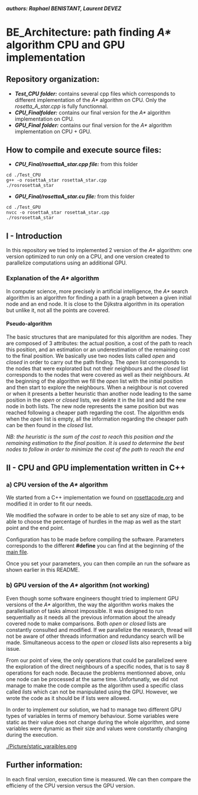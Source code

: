 ##### authors: Raphael BENISTANT, Laurent DEVEZ

# BE_Architecture: path finding *A\** algorithm CPU and GPU implementation

## Repository organization:

* **_Test\_CPU folder:_** contains several cpp files which corresponds to different implementation of the *A\** algorithm on CPU. Only the *rosetta_A_star.cpp* is fully functionnal.
* **_CPU\_Finalfolder:_** contains our final version for the *A\** algorithm implementation on CPU.
* **_GPU\_Final folder:_** contains our final version for the *A\** algorithm implementation on CPU + GPU.


## How to compile and execute source files:

* **_CPU_Final/rosettaA_star.cpp file:_** from this folder
```
cd ./Test_CPU
g++ -o rosettaA_star rosettaA_star.cpp
./rosrosettaA_star
```
* **_GPU_Final/rosettaA_star.cu file:_** from this folder
```
cd ./Test_GPU
nvcc -o rosettaA_star rosettaA_star.cpp
./rosrosettaA_star
```
## I - Introduction

In this repository we tried to implemented 2 version of the *A\** algorithm: one version optimized to run only on a CPU, and one version created to parallelize computations using an additional GPU.

### Explanation of the *A\** algorithm

In computer science, more precisely in artificial intelligence, the *A\** search algorithm is an algorithm for finding a path in a graph between a given initial node and an end node.
It is close to the Djikstra algorithm in its operation but unlike it, not all the points are covered.

#### Pseudo-algorithm

The basic structures that are manipulated for this algorithm are nodes. They are composed of 3 attributes: the actual position, a cost of the path to reach this position, and an estimation or an underestimation of the remaining cost to the final position.
We basically use two nodes lists called *open* and *closed* in order to carry out the path finding. The *open* list corresponds to the nodes that were explorated but not their neighbours and the *closed* list corresponds to the nodes that were covered as well as their neighbours. At the beginning of the algorithm we fill the *open* list with the initial position and then start to explore the neighbours. When a neighbour is not covered or when it presents a better heuristic than another node leading to the same position in the *open* or *closed* lists, we delete it in the list and add the new node in both lists. The new node represents the same position but was reached following a cheaper path regarding the cost.
The algorithm ends when the *open* list is empty, all the information regarding the cheaper path can be then found in the *closed* list.

*NB: the heuristic is the sum of the cost to reach this position and the remaining estimation to the final position. It is used to determine the best nodes to follow in order to minimize the cost of the path to reach the end*

## II - CPU and GPU implementation written in C++

### a) CPU version of the *A\** algorithm

We started from a C++ implementation we found on [rosettacode.org](https://rosettacode.org/wiki/A*_search_algorithm) and modified it in order to fit our needs.

We modified the sofware in order to be able to set any size of map, to be able to choose the percentage of hurdles in the map as well as the start point and the end point.

Configuration has to be made before compiling the software. Parameters corresponds to the different **#define** you can find at the beginning of the [main file](./CPU_final/rosettaA_star.cpp).

Once you set your parameters, you can then compile an run the sofware as shown earlier in this README.

### b) GPU version of the *A\** algorithm (not working)

Even though some software engineers thought tried to implement GPU versions of the *A\** algorithm, the way the algorithm works makes the parallelisation of tasks almost impossible. It was designed to run sequentially as it needs all the previous information about the already covered node to make comparisons. Both *open* or *closed* lists are constantly consulted and modified. If we parallelize the research, thread will not be aware of other threads information and redundancy search will be made. Simultaneous access to the *open* or *closed* lists also represents a big issue.

From our point of view, the only operations that could be parallelized were the exploration of the direct neighbours of a specific nodes, that is to say 8 operations for each node. Because the problems mentionned above, onlu one node can be processed at the same time.
Unfortunatly, we did not manage to make the code compile as the algorithm used a specific class called *lists* which can not be manipulated using the GPU. However, we wrote the code as it should be if lists were allowed.

In order to implement our solution, we had to manage two different GPU types of variables in terms of memory behaviour. Some variables were static as their value does not change during the whole algorithm, and some variables were dynamic as their size and values were constantly changing during the execution.

[./Picture/static_varaibles.png](./CPU_Final/rosettaA_star.cpp)

## Further information:

In each final version, execution time is measured. We can then compare the efficieny of the CPU version versus the GPU version.

